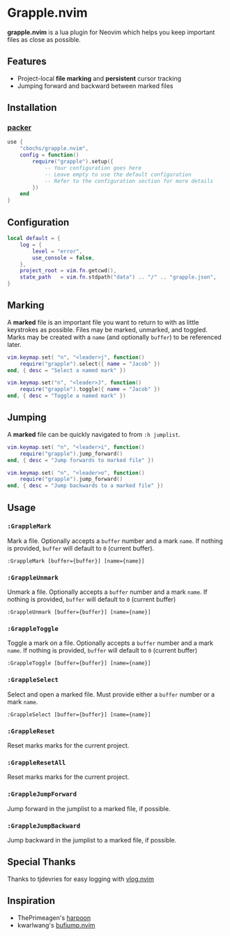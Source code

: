# Grapple.nvim

**grapple.nvim** is a lua plugin for Neovim which helps you keep important files as close as possible.

## Features

* Project-local **file marking** and **persistent** cursor tracking
* Jumping forward and backward between marked files

## Installation

### [packer](https://github.com/wbthomason/packer.nvim)

```lua
use {
    "cbochs/grapple.nvim",
    config = function()
        require("grapple").setup({
            -- Your configuration goes here
            -- Leave empty to use the default configuration
            -- Refer to the configuration section for more details
        })
    end
}
```

## Configuration

```lua
local default = {
    log = {
        level = "error",
        use_console = false,
    },
    project_root = vim.fn.getcwd(),
    state_path   = vim.fn.stdpath("data") .. "/" .. "grapple.json",
}
```

## Marking

A **marked** file is an important file you want to return to with as little keystrokes as possible. Files may be marked, unmarked, and toggled. Marks may be created with a `name` (and optionally `buffer`) to be referenced later.

```lua
vim.keymap.set( "n", "<leader>j", function()
    require("grapple").select({ name = "Jacob" })
end, { desc = "Select a named mark" })

vim.keymap.set("n", "<leader>J", function()
    require("grapple").toggle({ name = "Jacob" })
end, { desc = "Toggle a named mark" })
```

## Jumping

A **marked** file can be quickly navigated to from `:h jumplist`.

```lua
vim.keymap.set( "n", "<leader>i", function()
    require("grapple").jump_forward()
end, { desc = "Jump forwards to marked file" })

vim.keymap.set( "n", "<leader>o", function()
    require("grapple").jump_forward()
end, { desc = "Jump backwards to a marked file" })
```

## Usage

### `:GrappleMark`

Mark a file. Optionally accepts a `buffer` number and a mark `name`. If nothing is provided, `buffer` will default to `0` (current buffer).

```
:GrappleMark [buffer={buffer}] [name={name}]
```

### `:GrappleUnmark`

Unmark a file. Optionally accepts a `buffer` number and a mark `name`. If nothing is provided, `buffer` will default to `0` (current buffer)

```
:GrappleUnmark [buffer={buffer}] [name={name}]
```

### `:GrappleToggle`

Toggle a mark on a file. Optionally accepts a `buffer` number and a mark `name`. If nothing is provided, `buffer` will default to `0` (current buffer)

```
:GrappleToggle [buffer={buffer}] [name={name}]
```

### `:GrappleSelect`

Select and open a marked file. Must provide either a `buffer` number or a mark `name`.

```
:GrappleSelect [buffer={buffer}] [name={name}]
```

### `:GrappleReset`

Reset marks marks for the current project.

### `:GrappleResetAll`

Reset marks marks for the current project.

### `:GrappleJumpForward`

Jump forward in the jumplist to a marked file, if possible.

### `:GrappleJumpBackward`

Jump backward in the jumplist to a marked file, if possible.

## Special Thanks

Thanks to tjdevries for easy logging with [vlog.nvim](https://github.com/tjdevries/vlog.nvim)

## Inspiration

* ThePrimeagen's [harpoon](https://github.com/ThePrimeagen/harpoon)
* kwarlwang's [bufjump.nvim](https://github.com/kwkarlwang/bufjump.nvim)
